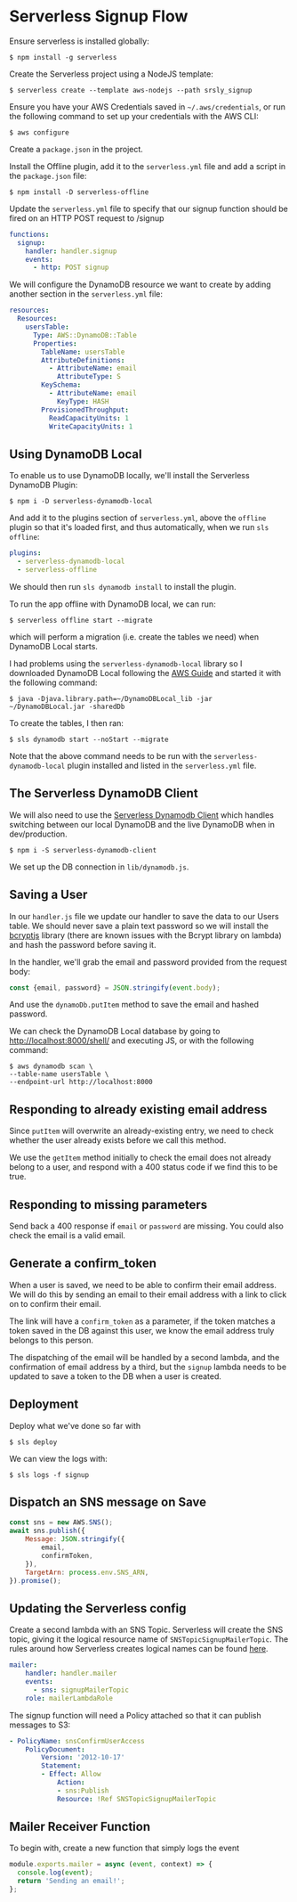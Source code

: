 # Serverless Signup Flow

Ensure serverless is installed globally:

    $ npm install -g serverless

Create the Serverless project using a NodeJS template:

    $ serverless create --template aws-nodejs --path srsly_signup

Ensure you have your AWS Credentials saved in `~/.aws/credentials`, or run the following command to set up your credentials with the AWS CLI:

    $ aws configure

Create a `package.json` in the project.

Install the Offline plugin, add it to the `serverless.yml` file and add a script in the `package.json` file:

    $ npm install -D serverless-offline

Update the `serverless.yml` file to specify that our signup function should be fired on an HTTP POST request to /signup

```yaml
functions:
  signup:
    handler: handler.signup
    events:
      - http: POST signup
```

We will configure the DynamoDB resource we want to create by adding another section in the `serverless.yml` file:

```yaml
resources:
  Resources:
    usersTable:
      Type: AWS::DynamoDB::Table
      Properties:
        TableName: usersTable
        AttributeDefinitions:
          - AttributeName: email
            AttributeType: S
        KeySchema:
          - AttributeName: email
            KeyType: HASH
        ProvisionedThroughput:
          ReadCapacityUnits: 1
          WriteCapacityUnits: 1

```

## Using DynamoDB Local

To enable us to use DynamoDB locally, we'll install the Serverless DynamoDB Plugin:

    $ npm i -D serverless-dynamodb-local

And add it to the plugins section of `serverless.yml`, above the `offline` plugin so that it's loaded first, and thus automatically, when we run `sls offline`:

```yaml
plugins:
  - serverless-dynamodb-local
  - serverless-offline
```

We should then run `sls dynamodb install` to install the plugin.

To run the app offline with DynamoDB local, we can run:

    $ serverless offline start --migrate

which will perform a migration (i.e. create the tables we need) when DynamoDB Local starts.

I had problems using the `serverless-dynamodb-local` library so I downloaded DynamoDB Local following the [AWS Guide](https://docs.aws.amazon.com/amazondynamodb/latest/developerguide/DynamoDBLocal.DownloadingAndRunning.html) and started it with the following command:

    $ java -Djava.library.path=~/DynamoDBLocal_lib -jar ~/DynamoDBLocal.jar -sharedDb

To create the tables, I then ran:

    $ sls dynamodb start --noStart --migrate

Note that the above command needs to be run with the `serverless-dynamodb-local` plugin installed and listed in the `serverless.yml` file.

## The Serverless DynamoDB Client

We will also need to use the [Serverless Dynamodb Client](https://github.com/99xt/serverless-dynamodb-client) which handles switching between our local DynamoDB and the live DynamoDB when in dev/production.

    $ npm i -S serverless-dynamodb-client

We set up the DB connection in `lib/dynamodb.js`.

## Saving a User

In our `handler.js` file we update our handler to save the data to our Users table. We should never save a plain text password so we will install the [bcryptjs](https://github.com/dcodeIO/bcrypt.js) library (there are known issues with the Bcrypt library on lambda) and hash the password before saving it.

In the handler, we'll grab the email and password provided from the request body:

```javascript
const {email, password} = JSON.stringify(event.body);
```

And use the `dynamoDb.putItem` method to save the email and hashed password.

We can check the DynamoDB Local database by going to [http://localhost:8000/shell/](http://localhost:8000/shell/) and executing JS, or with the following command:

    $ aws dynamodb scan \
    --table-name usersTable \
    --endpoint-url http://localhost:8000

## Responding to already existing email address

Since `putItem` will overwrite an already-existing entry, we need to check whether the user already exists before we call this method.

We use the `getItem` method initially to check the email does not already belong to a user, and respond with a 400 status code if we find this to be true.

## Responding to missing parameters

Send back a 400 response if `email` or `password` are missing. You could also check the email is a valid email.

## Generate a confirm_token

When a user is saved, we need to be able to confirm their email address. We will do this by sending an email to their email address with a link to click on to confirm their email.

The link will have a `confirm_token` as a parameter, if the token matches a token saved in the DB against this user, we know the email address truly belongs to this person.

The dispatching of the email will be handled by a second lambda, and the confirmation of email address by a third, but the `signup` lambda needs to be updated to save a token to the DB when a user is created.

## Deployment

Deploy what we've done so far with

    $ sls deploy

We can view the logs with:

    $ sls logs -f signup

## Dispatch an SNS message on Save

```javascript
const sns = new AWS.SNS();
await sns.publish({
    Message: JSON.stringify({
        email,
        confirmToken,
    }),
    TargetArn: process.env.SNS_ARN,
}).promise();
```
## Updating the Serverless config

Create a second lambda with an SNS Topic. Serverless will create the SNS topic, giving it the logical resource name of `SNSTopicSignupMailerTopic`. The rules around how Serverless creates logical names can be found [here](https://serverless.com/framework/docs/providers/aws/guide/resources/).

```yaml
mailer:
    handler: handler.mailer
    events:
      - sns: signupMailerTopic
    role: mailerLambdaRole
```

The signup function will need a Policy attached so that it can publish messages to S3:

```yaml
- PolicyName: snsConfirmUserAccess
    PolicyDocument:
        Version: '2012-10-17'
        Statement:
        - Effect: Allow
            Action:
            - sns:Publish
            Resource: !Ref SNSTopicSignupMailerTopic
```

## Mailer Receiver Function

To begin with, create a new function that simply logs the event

```javascript
module.exports.mailer = async (event, context) => {
  console.log(event);
  return 'Sending an email!';
};
```